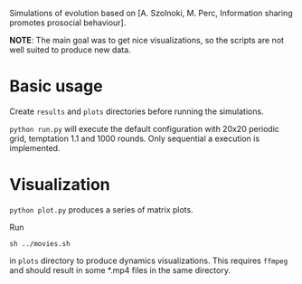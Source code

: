 Simulations of evolution based on [A. Szolnoki, M. Perc, Information sharing promotes prosocial behaviour].

**NOTE**: The main goal was to get nice visualizations, so the scripts are not well suited to produce new data.

# Basic usage
Create `results` and `plots` directories before running the simulations.

`python run.py` will execute the default configuration with 20x20 periodic grid, temptation 1.1 and 1000 rounds. Only
sequential a execution is implemented.

# Visualization

`python plot.py` produces a series of matrix plots.

Run

`sh ../movies.sh`

in `plots` directory to produce dynamics visualizations. This requires `ffmpeg` and should result in some *.mp4 files in the same directory. 